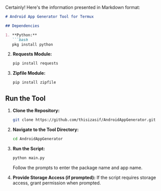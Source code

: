 Certainly! Here's the information presented in Markdown format:

```markdown
# Android App Generator Tool for Termux

## Dependencies

1. **Python:**
   ```bash
   pkg install python
   ```

2. **Requests Module:**
   ```bash
   pip install requests
   ```

3. **Zipfile Module:**
   ```bash
   pip install zipfile
   ```

## Run the Tool

1. **Clone the Repository:**
   ```bash
   git clone https://github.com/thisizasif/AndroidAppGenerator.git
   ```

2. **Navigate to the Tool Directory:**
   ```bash
   cd AndroidAppGenerator
   ```

3. **Run the Script:**
   ```bash
   python main.py
   ```

   Follow the prompts to enter the package name and app name.

4. **Provide Storage Access (if prompted):**
   If the script requires storage access, grant permission when prompted.

